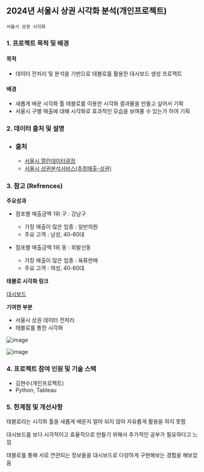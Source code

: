 ## 2024년 서울시 상권 시각화 분석(개인프로젝트)

`서울시 상권 시각화`

### 1. 프로젝트 목적 및 배경

#### 목적
- 데이터 전처리 및 분석을 기반으로 태블로를 활용한 대시보드 생성 프로젝트

#### 배경
- 새롭게 배운 시각화 툴 태블로를 이용한 시각화 결과물을 만들고 싶어서 기획
- 서울시 구별 매출에 대해 시각화로 효과적인 모습을 보여줄 수 있는가 하여 기획

### 2. 데이터 출처 및 설명
 - ### 출처
   - [서울시 열린데이터광장](https://data.seoul.go.kr/)
   - [서울시 상권분석서비스(추정매출-상권)](https://data.seoul.go.kr/dataList/OA-15572/S/1/datasetView.do)

### 3. 참고 (Refrences)
**주요성과**
 - 점포별 매출금액 1위 구 : 강남구
   - 가장 매출이 많은 업종 : 일반의원
   - 주요 고객 : 남성, 40-60대

 - 점포별 매출금액 1위 동 : 외발산동
   - 가장 매출이 많은 업종 : 육류판매
   - 주요 고객 : 여성, 40-60대
  
**태블로 시각화 링크**

[대시보드](https://public.tableau.com/app/profile/hyunsoo.kim0813/viz/__17087871747590/sheet9?publish=yes)

**기여한 부분**
- 서울시 상권 데이터 전처리
- 태블로를 통한 시각화

![image](https://github.com/hyunsookim0813/Portfolio_hs/assets/100894661/802d973d-8ac2-4f20-a7ff-c3da44c206c4)

![image](https://github.com/hyunsookim0813/Portfolio_hs/assets/100894661/29b5c7b5-0452-4cc4-bc09-ab8f931e6e88)

### 4. 프로젝트 참여 인원 및 기술 스택
- 김현수(개인프로젝트)
- Python, Tableau

### 5. 한계점 및 개선사항
태블로라는 시각화 툴을 새롭게 배운지 얼마 되지 않아 자유롭게 활용을 하지 못함

대시보드를 보다 시각적이고 효율적으로 만들기 위해서 추가적인 공부가 필요하다고 느낌

태블로를 통해 서로 연관되는 정보들을 대시보드로 다양하게 구현해보는 경험을 해보았음
